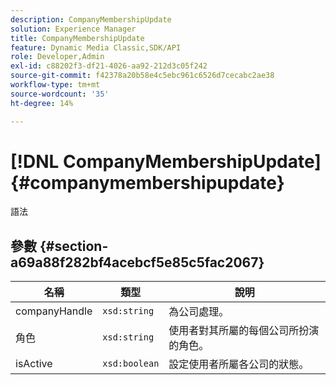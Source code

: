 ```yaml
---
description: CompanyMembershipUpdate
solution: Experience Manager
title: CompanyMembershipUpdate
feature: Dynamic Media Classic,SDK/API
role: Developer,Admin
exl-id: c88202f3-df21-4026-aa92-212d3c05f242
source-git-commit: f42378a20b58e4c5ebc961c6526d7cecabc2ae38
workflow-type: tm+mt
source-wordcount: '35'
ht-degree: 14%

---
```


# [!DNL CompanyMembershipUpdate]{#companymembershipupdate}

語法

## 參數 {#section-a69a88f282bf4acebcf5e85c5fac2067}

| 名稱 | 類型 | 說明 |
|---|---|---|
| companyHandle | `xsd:string` | 為公司處理。 |
| 角色 | `xsd:string` | 使用者對其所屬的每個公司所扮演的角色。 |
| isActive | `xsd:boolean` | 設定使用者所屬各公司的狀態。 |
